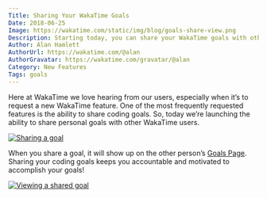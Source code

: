 ```yaml
---
Title: Sharing Your WakaTime Goals
Date: 2018-06-25
Image: https://wakatime.com/static/img/blog/goals-share-view.png
Description: Starting today, you can share your WakaTime goals with other users.
Author: Alan Hamlett
AuthorUrl: https://wakatime.com/@alan
AuthorGravatar: https://wakatime.com/gravatar/@alan
Category: New Features
Tags: goals
---
```


Here at WakaTime we love hearing from our users, especially when it’s to request a new WakaTime feature.
One of the most frequently requested features is the ability to share coding goals.
So, today we’re launching the ability to share personal goals with other WakaTime users.

<a href="https://wakatime.com/goals"><img src="https://wakatime.com/static/img/blog/goals-share.gif" class="img-thumbnail" alt="Sharing a goal" /></a>

When you share a goal, it will show up on the other person’s [Goals Page][goals page].
Sharing your coding goals keeps you accountable and motivated to accomplish your goals!

<a href="https://wakatime.com/goals"><img src="https://wakatime.com/static/img/blog/goals-share-view.png" class="img-thumbnail" alt="Viewing a shared goal" /></a>

[goals page]: https://wakatime.com/goals
